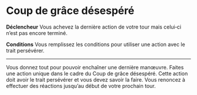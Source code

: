 # Coup de grâce désespéré

<p><strong>Déclencheur</strong> Vous achevez la dernière action de votre tour mais celui‑ci n’est pas encore terminé.</p>
<p><strong>Conditions</strong> Vous remplissez les conditions pour utiliser une action avec le trait persévérer.</p>
<hr>
<p>Vous donnez tout pour pouvoir enchaîner une dernière manœuvre. Faites une action unique dans le cadre du Coup de grâce désespéré. Cette action doit avoir le trait persévérer et vous devez savoir la faire. Vous renoncez à effectuer des réactions jusqu’au début de votre prochain tour.</p>